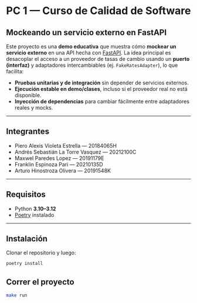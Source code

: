 # PC 1 — Curso de Calidad de Software
## Mockeando un servicio externo en FastAPI

Este proyecto es una **demo educativa** que muestra cómo **mockear un servicio externo** en una API hecha con [FastAPI](https://fastapi.tiangolo.com/).
La idea principal es desacoplar el acceso a un proveedor de tasas de cambio usando un **puerto (interfaz)** y adaptadores intercambiables (ej. `FakeRatesAdapter`), lo que facilita:

- **Pruebas unitarias y de integración** sin depender de servicios externos.
- **Ejecución estable en demo/clases**, incluso si el proveedor real no está disponible.
- **Inyección de dependencias** para cambiar fácilmente entre adaptadores reales y mocks.

---

## Integrantes
- Piero Alexis Violeta Estrella — 20184065H
- Andrés Sebastián La Torre Vasquez — 20212100C
- Maxwel Paredes Lopez — 20191179E
- Franklin Espinoza Pari — 20210135D
- Arturo Hinostroza Olivera — 20191548K
---

## Requisitos
- Python **3.10–3.12**
- [Poetry](https://python-poetry.org/) instalado

---

## Instalación
Clonar el repositorio y luego:

```bash
poetry install
```

## Correr el proyecto

```bash
make run
```
